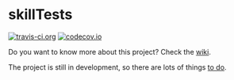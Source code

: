 # skillTests 
[![travis-ci.org](https://travis-ci.org/SimpleApplicationsOrg/skillTests.svg?branch=master)](http://travis-ci.org/SimpleApplicationsOrg/skillTests?branch=master)  [![codecov.io](http://codecov.io/github/SimpleApplicationsOrg/skillTests/coverage.svg?branch=master)](http://codecov.io/github/SimpleApplicationsOrg/skillTests?branch=master)

Do you want to know more about this project? Check the [wiki](https://github.com/SimpleApplicationsOrg/skillTests/wiki).

The project is still in development, so there are lots of things [to do](https://github.com/SimpleApplicationsOrg/skillTests/issues).
